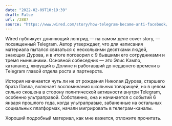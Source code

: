 ```yaml
---
date: "2022-02-09T10:19:39"
draft: False
url: /2887
source: "https://www.wired.com/story/how-telegram-became-anti-facebook/"
---
```


Wired публикует длиннющий лонгрид — на самом деле cover story, — посвященный Telegram. Автор утверждает, что для написания материала пытался связаться с несколькими десятками людей, знающих Дурова, и в итоге поговорил с 9 бывшими его сотрудниками и тремя нынешними. Основной собеседник — это Элис Кампо, каталанец, живущий в Долине и работавший до недавнего времени в Telegram главой отдела роста и партнерств.

История начинается чуть ли не от рождения Николая Дурова, старшего брата Павла, включает воспоминания школьных товарищей, но в целом сильно скошена в сторону политической активности внутри Telegram, особенно ультраправой. Собственно, она и начинается с событий 6 января прошлого года, когда ультраправые, забаненные на остальных социальных платформах, начали мигрировать в телеграм-каналы.

Хороший подробный материал, как мне кажется, отложите прочитать.
